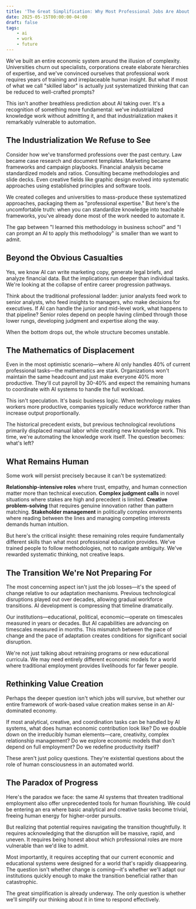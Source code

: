 ```yaml
---
title: 'The Great Simplification: Why Most Professional Jobs Are About to Become Prompts'
date: 2025-05-15T00:00:00-04:00
draft: false
tags:
    - ai
    - work
    - future
---
```


We've built an entire economic system around the illusion of complexity. Universities churn out specialists, corporations create elaborate hierarchies of expertise, and we've convinced ourselves that professional work requires years of training and irreplaceable human insight. But what if most of what we call "skilled labor" is actually just systematized thinking that can be reduced to well-crafted prompts?

This isn't another breathless prediction about AI taking over. It's a recognition of something more fundamental: we've industrialized knowledge work without admitting it, and that industrialization makes it remarkably vulnerable to automation.

## The Industrialization We Refuse to See

Consider how we've transformed professions over the past century. Law became case research and document templates. Marketing became frameworks and campaign playbooks. Financial analysis became standardized models and ratios. Consulting became methodologies and slide decks. Even creative fields like graphic design evolved into systematic approaches using established principles and software tools.

We created colleges and universities to mass-produce these systematized approaches, packaging them as "professional expertise." But here's the uncomfortable truth: when you can standardize knowledge into teachable frameworks, you've already done most of the work needed to automate it.

The gap between "I learned this methodology in business school" and "I can prompt an AI to apply this methodology" is smaller than we want to admit.

## Beyond the Obvious Casualties

Yes, we know AI can write marketing copy, generate legal briefs, and analyze financial data. But the implications run deeper than individual tasks. We're looking at the collapse of entire career progression pathways.

Think about the traditional professional ladder: junior analysts feed work to senior analysts, who feed insights to managers, who make decisions for executives. If AI can handle the junior and mid-level work, what happens to that pipeline? Senior roles depend on people having climbed through those lower rungs, developing judgment and expertise along the way.

When the bottom drops out, the whole structure becomes unstable.

## The Mathematics of Displacement

Even in the most optimistic scenario—where AI only handles 40% of current professional tasks—the mathematics are stark. Organizations won't maintain the same headcount and just make everyone 40% more productive. They'll cut payroll by 30-40% and expect the remaining humans to coordinate with AI systems to handle the full workload.

This isn't speculation. It's basic business logic. When technology makes workers more productive, companies typically reduce workforce rather than increase output proportionally.

The historical precedent exists, but previous technological revolutions primarily displaced manual labor while creating new knowledge work. This time, we're automating the knowledge work itself. The question becomes: what's left?

## What Remains Human

Some work will persist precisely because it can't be systematized:

**Relationship-intensive roles** where trust, empathy, and human connection matter more than technical execution. **Complex judgment calls** in novel situations where stakes are high and precedent is limited. **Creative problem-solving** that requires genuine innovation rather than pattern matching. **Stakeholder management** in politically complex environments where reading between the lines and managing competing interests demands human intuition.

But here's the critical insight: these remaining roles require fundamentally different skills than what most professional education provides. We've trained people to follow methodologies, not to navigate ambiguity. We've rewarded systematic thinking, not creative leaps.

## The Transition We're Not Preparing For

The most concerning aspect isn't just the job losses—it's the speed of change relative to our adaptation mechanisms. Previous technological disruptions played out over decades, allowing gradual workforce transitions. AI development is compressing that timeline dramatically.

Our institutions—educational, political, economic—operate on timescales measured in years or decades. But AI capabilities are advancing on timescales measured in months. This mismatch between the pace of change and the pace of adaptation creates conditions for significant social disruption.

We're not just talking about retraining programs or new educational curricula. We may need entirely different economic models for a world where traditional employment provides livelihoods for far fewer people.

## Rethinking Value Creation

Perhaps the deeper question isn't which jobs will survive, but whether our entire framework of work-based value creation makes sense in an AI-dominated economy. 

If most analytical, creative, and coordination tasks can be handled by AI systems, what does human economic contribution look like? Do we double down on the irreducibly human elements—care, creativity, complex relationship management? Do we explore economic models that don't depend on full employment? Do we redefine productivity itself?

These aren't just policy questions. They're existential questions about the role of human consciousness in an automated world.

## The Paradox of Progress

Here's the paradox we face: the same AI systems that threaten traditional employment also offer unprecedented tools for human flourishing. We could be entering an era where basic analytical and creative tasks become trivial, freeing human energy for higher-order pursuits.

But realizing that potential requires navigating the transition thoughtfully. It requires acknowledging that the disruption will be massive, rapid, and uneven. It requires being honest about which professional roles are more vulnerable than we'd like to admit.

Most importantly, it requires accepting that our current economic and educational systems were designed for a world that's rapidly disappearing. The question isn't whether change is coming—it's whether we'll adapt our institutions quickly enough to make the transition beneficial rather than catastrophic.

The great simplification is already underway. The only question is whether we'll simplify our thinking about it in time to respond effectively.
